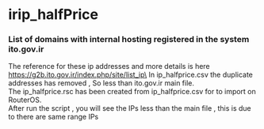 # irip_halfPrice
### List of domains with internal hosting registered in the system ito.gov.ir

The reference for these ip addresses and more details is here https://g2b.ito.gov.ir/index.php/site/list_ip\
In ip_halfprice.csv the duplicate addresses has removed , So less than ito.gov.ir main file.\
The ip_halfprice.rsc has been created from ip_halfprice.csv for to import on RouterOS.\
After run the script , you will see the IPs less than the main file , this is due to there are same range IPs
